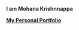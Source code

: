 <!DOCTYPE html>
<html lang="en">

<head>
  <meta charset="UTF-8">
  <meta name="viewport" content="width=device-width, initial-scale=1.0">
  <style>
    p {
      font-weight: bold;
    }
  </style>
</head>

<body>
  <p>I am Mohana Krishnnappa</p>
  <a href="https://www.mohanakrishnnappa.com/" target="_blank"><strong>My Personal Portfolio</strong></a>

  <!-- - 👋 Hi, I’m @mohanakrishnnappa
- 👀 I’m interested in ...
- 🌱 I’m currently learning ...
- 💞️ I’m looking to collaborate on ...
- 📫 How to reach me ...


mohanakrishnnappa/mohanakrishnnappa is a ✨ special ✨ repository because its `README.md` (this file) appears on your GitHub profile.
You can click the Preview link to take a look at your changes.

<center><a href="https://www.mohanakrishnnappa.com/" target="_blank"><strong>My Personal Portfolio</strong></a></center> -->



</body>

</html>
